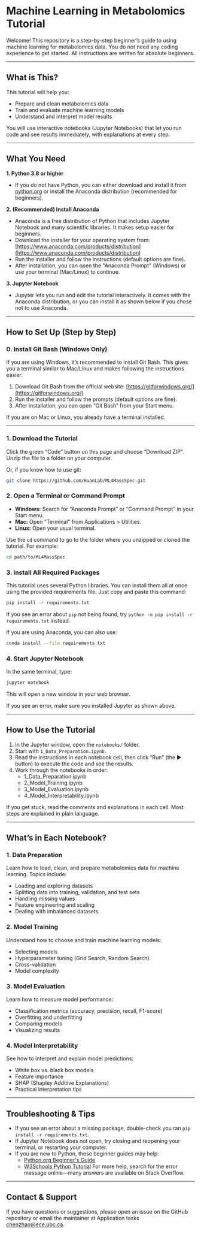 # Machine Learning in Metabolomics Tutorial

Welcome! This repository is a step-by-step beginner’s guide to using machine learning for metabolomics data. You do not need any coding experience to get started. All instructions are written for absolute beginners.

---

## What is This?

This tutorial will help you:
- Prepare and clean metabolomics data
- Train and evaluate machine learning models
- Understand and interpret model results

You will use interactive notebooks (Jupyter Notebooks) that let you run code and see results immediately, with explanations at every step.

---

## What You Need

**1. Python 3.8 or higher**
  - If you do not have Python, you can either download and install it from [python.org](https://www.python.org/downloads/) or install the Anaconda distribution (recommended for beginners).

**2. (Recommended) Install Anaconda**
  - Anaconda is a free distribution of Python that includes Jupyter Notebook and many scientific libraries. It makes setup easier for beginners.
  - Download the installer for your operating system from: [https://www.anaconda.com/products/distribution](https://www.anaconda.com/products/distribution)
  - Run the installer and follow the instructions (default options are fine).
  - After installation, you can open the "Anaconda Prompt" (Windows) or use your terminal (Mac/Linux) to continue.

**3. Jupyter Notebook**
  - Jupyter lets you run and edit the tutorial interactively. It comes with the Anaconda distribution, or you can install it as shown below if you chose not to use Anaconda.

---

## How to Set Up (Step by Step)


### 0. Install Git Bash (Windows Only)

If you are using Windows, it’s recommended to install Git Bash. This gives you a terminal similar to Mac/Linux and makes following the instructions easier.

1. Download Git Bash from the official website: [https://gitforwindows.org/](https://gitforwindows.org/)
2. Run the installer and follow the prompts (default options are fine).
3. After installation, you can open “Git Bash” from your Start menu.

If you are on Mac or Linux, you already have a terminal installed.

---

### 1. Download the Tutorial

Click the green “Code” button on this page and choose “Download ZIP”. Unzip the file to a folder on your computer.

Or, if you know how to use git:
```bash
git clone https://github.com/HuanLab/ML4MassSpec.git
```

### 2. Open a Terminal or Command Prompt

- **Windows:** Search for “Anaconda Prompt” or “Command Prompt” in your Start menu.
- **Mac:** Open “Terminal” from Applications > Utilities.
- **Linux:** Open your usual terminal.

Use the `cd` command to go to the folder where you unzipped or cloned the tutorial. For example:
```bash
cd path/to/ML4MassSpec
```

### 3. Install All Required Packages

This tutorial uses several Python libraries. You can install them all at once using the provided requirements file. Just copy and paste this command:

```bash
pip install -r requirements.txt
```

If you see an error about `pip` not being found, try `python -m pip install -r requirements.txt` instead.

If you are using Anaconda, you can also use:
```bash
conda install --file requirements.txt
```

### 4. Start Jupyter Notebook

In the same terminal, type:
```bash
jupyter notebook
```
This will open a new window in your web browser.

If you see an error, make sure you installed Jupyter as shown above.

---

## How to Use the Tutorial

1. In the Jupyter window, open the `notebooks/` folder.
2. Start with `1_Data_Preparation.ipynb`.
3. Read the instructions in each notebook cell, then click “Run” (the ▶ button) to execute the code and see the results.
4. Work through the notebooks in order:
    - 1_Data_Preparation.ipynb
    - 2_Model_Training.ipynb
    - 3_Model_Evaluation.ipynb
    - 4_Model_Interpretability.ipynb

If you get stuck, read the comments and explanations in each cell. Most steps are explained in plain language.

---

## What’s in Each Notebook?

### 1. Data Preparation
Learn how to load, clean, and prepare metabolomics data for machine learning. Topics include:
- Loading and exploring datasets
- Splitting data into training, validation, and test sets
- Handling missing values
- Feature engineering and scaling
- Dealing with imbalanced datasets

### 2. Model Training
Understand how to choose and train machine learning models:
- Selecting models
- Hyperparameter tuning (Grid Search, Random Search)
- Cross-validation
- Model complexity

### 3. Model Evaluation
Learn how to measure model performance:
- Classification metrics (accuracy, precision, recall, F1-score)
- Overfitting and underfitting
- Comparing models
- Visualizing results

### 4. Model Interpretability
See how to interpret and explain model predictions:
- White box vs. black box models
- Feature importance
- SHAP (Shapley Additive Explanations)
- Practical interpretation tips

---

## Troubleshooting & Tips

- If you see an error about a missing package, double-check you ran `pip install -r requirements.txt`.
- If Jupyter Notebook does not open, try closing and reopening your terminal, or restarting your computer.
- If you are new to Python, these beginner guides may help:
    - [Python.org Beginner's Guide](https://docs.python.org/3/tutorial/index.html)
    - [W3Schools Python Tutorial](https://www.w3schools.com/python/)
  For more help, search for the error message online—many answers are available on Stack Overflow.

---

## Contact & Support

If you have questions or suggestions, please open an issue on the GitHub repository or email the maintainer at Application tasks chenzhao@ece.ubc.ca.
